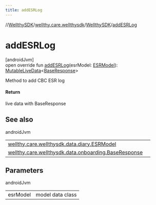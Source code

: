 ```yaml
---
title: addESRLog
---
```

//[WellthySDK](../../../index.html)/[wellthy.care.wellthysdk](../index.html)/[WellthySDK](index.html)/[addESRLog](add-e-s-r-log.html)



# addESRLog



[androidJvm]\
open override fun [addESRLog](add-e-s-r-log.html)(esrModel: [ESRModel](../../wellthy.care.wellthysdk.data.diary/-e-s-r-model/index.html)): [MutableLiveData](https://developer.android.com/reference/kotlin/androidx/lifecycle/MutableLiveData.html)&lt;[BaseResponse](../../wellthy.care.wellthysdk.data.onboarding/-base-response/index.html)&gt;



Method to add CBC ESR log



#### Return



live data with BaseResponse



## See also


androidJvm

| | |
|---|---|
| [wellthy.care.wellthysdk.data.diary.ESRModel](../../wellthy.care.wellthysdk.data.diary/-e-s-r-model/index.html) |  |
| [wellthy.care.wellthysdk.data.onboarding.BaseResponse](../../wellthy.care.wellthysdk.data.onboarding/-base-response/index.html) |  |



## Parameters


androidJvm

| | |
|---|---|
| esrModel | model data class |




